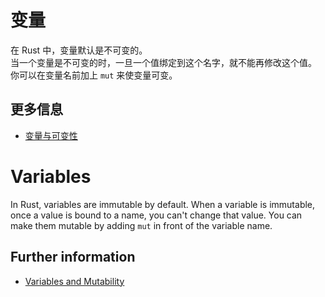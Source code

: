 # 变量

在 Rust 中，变量默认是不可变的。  
当一个变量是不可变的时，一旦一个值绑定到这个名字，就不能再修改这个值。  
你可以在变量名前加上 `mut` 来使变量可变。

## 更多信息

- [变量与可变性](https://doc.rust-lang.org/book/ch03-01-variables-and-mutability.html)

# Variables

In Rust, variables are immutable by default.
When a variable is immutable, once a value is bound to a name, you can't change that value.
You can make them mutable by adding `mut` in front of the variable name.

## Further information

- [Variables and Mutability](https://doc.rust-lang.org/book/ch03-01-variables-and-mutability.html)

